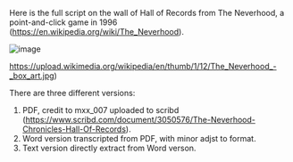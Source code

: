 Here is the full script on the wall of Hall of Records from The Neverhood, a point-and-click game in 1996 (https://en.wikipedia.org/wiki/The_Neverhood).

![image](https://upload.wikimedia.org/wikipedia/en/1/12/The_Neverhood_-_box_art.jpg)


https://upload.wikimedia.org/wikipedia/en/thumb/1/12/The_Neverhood_-_box_art.jpg)

There are three different versions:
1. PDF, credit to mxx_007 uploaded to scribd (https://www.scribd.com/document/3050576/The-Neverhood-Chronicles-Hall-Of-Records).
2. Word version transcripted from PDF, with minor adjst to format.
3. Text version directly extract from Word verson.

